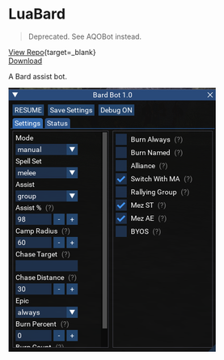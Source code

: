 # LuaBard

> Deprecated. See AQOBot instead.

[View Repo](https://gitlab.com/aquietone/luabard){target=_blank}  
[Download](https://gitlab.com/aquietone/luabard/-/archive/main/luabard-main.zip)  

A Bard assist bot.

![](../images/luabard.png)